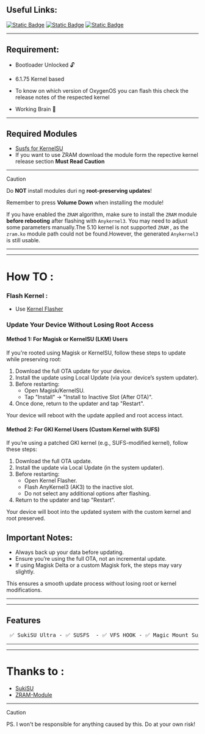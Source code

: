 ## Useful Links:

[![Static Badge](https://img.shields.io/badge/OnePlus%20Kernel%20Manifest%20Nord%204-EB0029?style=for-the-badge&logo=OnePlus)](https://github.com/OnePlusOSS/kernel_manifest/tree/oneplus/sm7675)   [![Static Badge](https://img.shields.io/badge/Follow-Telegram_Updates_Channel-blue?style=for-the-badge&logo=Telegram)](https://t.me/luffyop_updates)  [![Static Badge](https://img.shields.io/badge/OnePlus_Nord_4-Boot_Image_Channel-blue?style=for-the-badge&logo=Telegram)](https://t.me/boot_imgs_nord4/2)

------
## Requirement:

* Bootloader Unlocked 🔓

* 6.1.75 Kernel based 

* To know on which version of OxygenOS you can flash this check the release notes of the respected kernel
 
* Working Brain 🧠
------

## Required Modules

* [Susfs for KernelSU](https://github.com/sidex15/susfs4ksu-module/releases)
* If you want to use ZRAM download the module form the repective kernel release section **Must Read Caution**

------
> [!CAUTION]
> Do **NOT** install modules duri ng **root-preserving updates**!
>
> Remember to press **Volume Down** when installing the module!
>
> If you have enabled the `ZRAM` algorithm, make sure to install the `ZRAM` module
> **before rebooting** after flashing with `Anykernel3`. You may need to adjust some parameters manually.The 5.10 kernel is not supported `ZRAM` , as the `zram.ko` module path could not be found.However, the generated ``Anykernel3`` is still usable.
------

------
# How TO :

### Flash Kernel :

* Use [Kernel Flasher](https://github.com/fatalcoder524/KernelFlasher/releases)

### Update Your Device Without Losing Root Access  

#### Method 1: For Magisk or KernelSU (LKM) Users  
If you're rooted using Magisk or KernelSU, follow these steps to update while preserving root:  

1. Download the full OTA update for your device.  
2. Install the update using Local Update (via your device’s system updater).  
3. Before restarting:  
   - Open Magisk/KernelSU.  
   - Tap "Install" → "Install to Inactive Slot (After OTA)".  
4. Once done, return to the updater and tap "Restart".  

Your device will reboot with the update applied and root access intact.  

#### Method 2: For GKI Kernel Users (Custom Kernel with SUFS)  
If you’re using a patched GKI kernel (e.g., SUFS-modified kernel), follow these steps:  

1. Download the full OTA update.  
2. Install the update via Local Update (in the system updater).  
3. Before restarting:  
   - Open Kernel Flasher.  
   - Flash AnyKernel3 (AK3) to the inactive slot.  
   - Do not select any additional options after flashing.  
4. Return to the updater and tap "Restart".  

Your device will boot into the updated system with the custom kernel and root preserved.  

## Important Notes:  
* Always back up your data before updating.  
* Ensure you’re using the full OTA, not an incremental update.  
* If using Magisk Delta or a custom Magisk fork, the steps may vary slightly.  

This ensures a smooth update process without losing root or kernel modifications.

------

------
## Features

<pre> ✅ SukiSU Ultra - ✅ SUSFS  - ✅ VFS HOOK - ✅ Magic Mount Support (KPM) - ✅ BBR Support - ✅ ZRAM </pre>
------

------
# Thanks to :

* [SukiSU](https://github.com/SukiSU-Ultra/SukiSU-Ultra)
* [ZRAM-Module](https://github.com/FurLC/ZRAM-Module)

------

> [!CAUTION]
> PS. I won't be responsible for anything caused by this. Do at your own risk!
